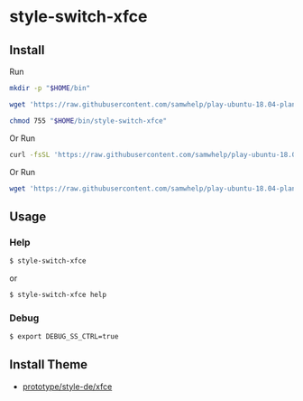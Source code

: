 
# style-switch-xfce

## Install

Run

``` sh
mkdir -p "$HOME/bin"

wget 'https://raw.githubusercontent.com/samwhelp/play-ubuntu-18.04-plan/master/project/style-tool/xfce/style-switch/style-switch-xfce' -O "$HOME/bin/style-switch-xfce"

chmod 755 "$HOME/bin/style-switch-xfce"
```

Or Run

``` sh
curl -fsSL 'https://raw.githubusercontent.com/samwhelp/play-ubuntu-18.04-plan/master/project/style-tool/xfce/style-switch/install.sh' | bash
```

Or Run

``` sh
wget 'https://raw.githubusercontent.com/samwhelp/play-ubuntu-18.04-plan/master/project/style-tool/xfce/style-switch/install.sh' -q -O - | bash
```


## Usage


### Help

``` sh
$ style-switch-xfce
```

or

``` sh
$ style-switch-xfce help
```


### Debug

``` sh
$ export DEBUG_SS_CTRL=true
```


## Install Theme

* [prototype/style-de/xfce](../../../../prototype/style-de/xfce)
